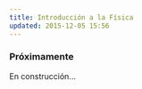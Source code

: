 ```yaml
---
title: Introducción a la Física
updated: 2015-12-05 15:56
---
```


### Próximamente

En construcción...
